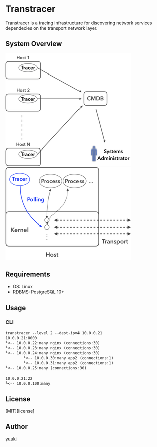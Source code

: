 # Transtracer

[licence]: https://github.com/yuuki/transtracer/blog/master/LICENSE

Transtracer is a tracing infrastructure for discovering network services dependecies on the transport network layer.

## System Overview

![System structure](/doc/images/system_structure.png "System structure")
![Socket diagnosis](/doc/images/socket_diagnosis.png "Socket diagnosis")

## Requirements

- OS: Linux
- RDBMS: PostgreSQL 10+

## Usage

### CLI

```shell
transtracer --level 2 --dest-ipv4 10.0.0.21
10.0.0.21:8000
└<-- 10.0.0.22:many nginx (connections:30)
└<-- 10.0.0.23:many nginx (connections:30)
└<-- 10.0.0.24:many nginx (connections:30)
        └<-- 10.0.0.30:many app2 (connections:1)
        └<-- 10.0.0.31:many app2 (connections:1)
└<-- 10.0.0.25:many (connections:30)

10.0.0.21:22
└<-- 10.0.0.100:many
```

## License

[MIT][license]

## Author

[yuuki](https://github.com/yuuki)
